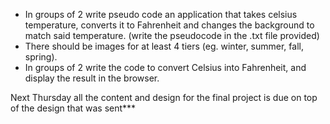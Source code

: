 - In groups of 2 write pseudo code an application that takes celsius temperature, converts it to Fahrenheit and changes the background to match said temperature. (write the pseudocode in the .txt file provided)
- There should be images for at least 4 tiers (eg. winter, summer, fall, spring).
- In groups of 2 write the code to convert Celsius into Fahrenheit, and display the result in the browser.

Next Thursday all the content and design for the final project is due on top of the design that was sent***
